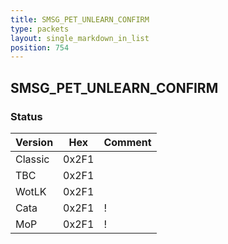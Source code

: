 ```yaml
---
title: SMSG_PET_UNLEARN_CONFIRM
type: packets
layout: single_markdown_in_list
position: 754
---
```


## SMSG_PET_UNLEARN_CONFIRM

### Status

Version    | Hex        | Comment
---------- | ---------- | ---------- 
Classic    | 0x2F1      | 
TBC        | 0x2F1      | 
WotLK      | 0x2F1      | 
Cata       | 0x2F1      | !
MoP        | 0x2F1      | !